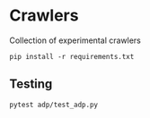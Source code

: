 # Crawlers

Collection of experimental crawlers 

```commandline
pip install -r requirements.txt
```

## Testing
```commandline
pytest adp/test_adp.py
```
